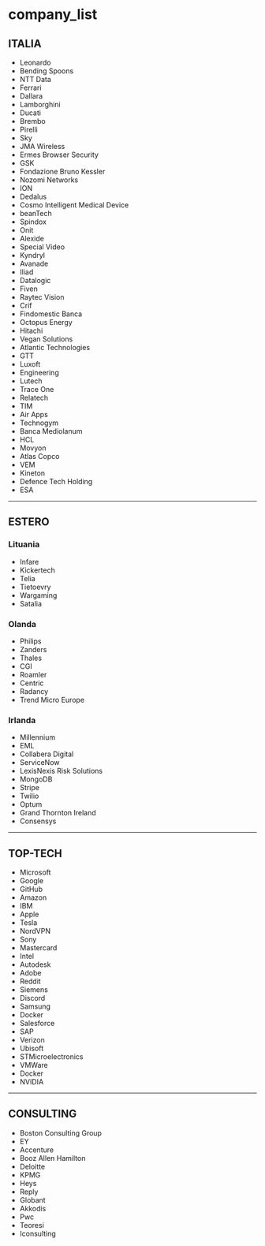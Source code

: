 # company_list

## ITALIA
* Leonardo
* Bending Spoons
* NTT Data
* Ferrari
* Dallara
* Lamborghini
* Ducati
* Brembo
* Pirelli
* Sky
* JMA Wireless
* Ermes Browser Security
* GSK
* Fondazione Bruno Kessler
* Nozomi Networks
* ION
* Dedalus
* Cosmo Intelligent Medical Device
* beanTech
* Spindox
* Onit
* Alexide
* Special Video
* Kyndryl
* Avanade
* Iliad
* Datalogic
* Fiven
* Raytec Vision
* Crif
* Findomestic Banca
* Octopus Energy
* Hitachi
* Vegan Solutions
* Atlantic Technologies
* GTT
* Luxoft
* Engineering
* Lutech
* Trace One
* Relatech
* TIM
* Air Apps
* Technogym
* Banca Mediolanum
* HCL
* Movyon
* Atlas Copco
* VEM
* Kineton
* Defence Tech Holding
* ESA
_________
## ESTERO
### Lituania
* Infare
* Kickertech
* Telia
* Tietoevry
* Wargaming
* Satalia
### Olanda
* Philips
* Zanders
* Thales
* CGI
* Roamler
* Centric
* Radancy
* Trend Micro Europe
### Irlanda
* Millennium
* EML
* Collabera Digital
* ServiceNow
* LexisNexis Risk Solutions
* MongoDB
* Stripe
* Twilio
* Optum
* Grand Thornton Ireland
* Consensys
_________
## TOP-TECH
* Microsoft
* Google
* GitHub
* Amazon
* IBM
* Apple
* Tesla
* NordVPN
* Sony
* Mastercard
* Intel
* Autodesk
* Adobe
* Reddit
* Siemens
* Discord
* Samsung
* Docker
* Salesforce
* SAP
* Verizon
* Ubisoft
* STMicroelectronics
* VMWare
* Docker
* NVIDIA
___________
## CONSULTING
* Boston Consulting Group
* EY
* Accenture
* Booz Allen Hamilton
* Deloitte
* KPMG
* Heys
* Reply
* Globant
* Akkodis
* Pwc
* Teoresi
* Iconsulting
